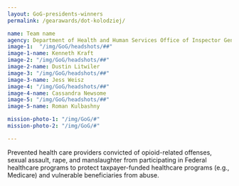```yaml
---
layout: GoG-presidents-winners
permalink: /gearawards/dot-kolodziej/

name: Team name
agency: Department of Health and Human Services Office of Inspector General
image-1:  "/img/GoG/headshots/##"
image-1-name: Kenneth Kraft
image-2: "/img/GoG/headshots/##"
image-2-name: Dustin Litwiler
image-3: "/img/GoG/headshots/##"
image-3-name: Jess Weisz
image-4: "/img/GoG/headshots/##"
image-4-name: Cassandra Newsome
image-5: "/img/GoG/headshots/##"
image-5-name: Roman Kulbashny

mission-photo-1: "/img/GoG/#"
mission-photo-2: "/img/GoG/#"

---
```

Prevented health care providers convicted of opioid-related offenses, sexual assault, rape, and manslaughter from participating in Federal healthcare programs to protect taxpayer-funded healthcare programs (e.g., Medicare) and vulnerable beneficiaries from abuse.
